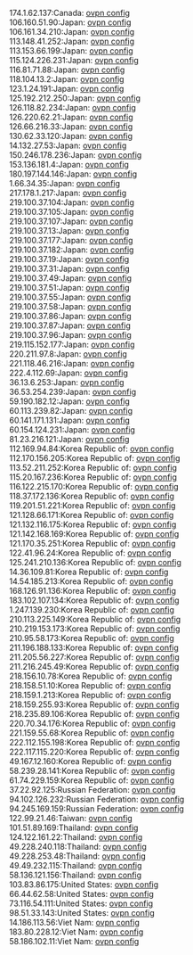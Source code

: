 174.1.62.137:Canada: [ovpn config](vpn/174_1_62_137.ovpn)  
106.160.51.90:Japan: [ovpn config](vpn/106_160_51_90.ovpn)  
106.161.34.210:Japan: [ovpn config](vpn/106_161_34_210.ovpn)  
113.148.41.252:Japan: [ovpn config](vpn/113_148_41_252.ovpn)  
113.153.66.199:Japan: [ovpn config](vpn/113_153_66_199.ovpn)  
115.124.226.231:Japan: [ovpn config](vpn/115_124_226_231.ovpn)  
116.81.71.88:Japan: [ovpn config](vpn/116_81_71_88.ovpn)  
118.104.13.2:Japan: [ovpn config](vpn/118_104_13_2.ovpn)  
123.1.24.191:Japan: [ovpn config](vpn/123_1_24_191.ovpn)  
125.192.212.250:Japan: [ovpn config](vpn/125_192_212_250.ovpn)  
126.118.82.234:Japan: [ovpn config](vpn/126_118_82_234.ovpn)  
126.220.62.21:Japan: [ovpn config](vpn/126_220_62_21.ovpn)  
126.66.216.33:Japan: [ovpn config](vpn/126_66_216_33.ovpn)  
130.62.33.120:Japan: [ovpn config](vpn/130_62_33_120.ovpn)  
14.132.27.53:Japan: [ovpn config](vpn/14_132_27_53.ovpn)  
150.246.178.236:Japan: [ovpn config](vpn/150_246_178_236.ovpn)  
153.136.181.4:Japan: [ovpn config](vpn/153_136_181_4.ovpn)  
180.197.144.146:Japan: [ovpn config](vpn/180_197_144_146.ovpn)  
1.66.34.35:Japan: [ovpn config](vpn/1_66_34_35.ovpn)  
217.178.1.217:Japan: [ovpn config](vpn/217_178_1_217.ovpn)  
219.100.37.104:Japan: [ovpn config](vpn/219_100_37_104.ovpn)  
219.100.37.105:Japan: [ovpn config](vpn/219_100_37_105.ovpn)  
219.100.37.107:Japan: [ovpn config](vpn/219_100_37_107.ovpn)  
219.100.37.13:Japan: [ovpn config](vpn/219_100_37_13.ovpn)  
219.100.37.177:Japan: [ovpn config](vpn/219_100_37_177.ovpn)  
219.100.37.182:Japan: [ovpn config](vpn/219_100_37_182.ovpn)  
219.100.37.19:Japan: [ovpn config](vpn/219_100_37_19.ovpn)  
219.100.37.31:Japan: [ovpn config](vpn/219_100_37_31.ovpn)  
219.100.37.49:Japan: [ovpn config](vpn/219_100_37_49.ovpn)  
219.100.37.51:Japan: [ovpn config](vpn/219_100_37_51.ovpn)  
219.100.37.55:Japan: [ovpn config](vpn/219_100_37_55.ovpn)  
219.100.37.58:Japan: [ovpn config](vpn/219_100_37_58.ovpn)  
219.100.37.86:Japan: [ovpn config](vpn/219_100_37_86.ovpn)  
219.100.37.87:Japan: [ovpn config](vpn/219_100_37_87.ovpn)  
219.100.37.96:Japan: [ovpn config](vpn/219_100_37_96.ovpn)  
219.115.152.177:Japan: [ovpn config](vpn/219_115_152_177.ovpn)  
220.211.97.8:Japan: [ovpn config](vpn/220_211_97_8.ovpn)  
221.118.46.216:Japan: [ovpn config](vpn/221_118_46_216.ovpn)  
222.4.112.69:Japan: [ovpn config](vpn/222_4_112_69.ovpn)  
36.13.6.253:Japan: [ovpn config](vpn/36_13_6_253.ovpn)  
36.53.254.239:Japan: [ovpn config](vpn/36_53_254_239.ovpn)  
59.190.182.12:Japan: [ovpn config](vpn/59_190_182_12.ovpn)  
60.113.239.82:Japan: [ovpn config](vpn/60_113_239_82.ovpn)  
60.141.171.131:Japan: [ovpn config](vpn/60_141_171_131.ovpn)  
60.154.124.231:Japan: [ovpn config](vpn/60_154_124_231.ovpn)  
81.23.216.121:Japan: [ovpn config](vpn/81_23_216_121.ovpn)  
112.169.94.84:Korea Republic of: [ovpn config](vpn/112_169_94_84.ovpn)  
112.170.156.205:Korea Republic of: [ovpn config](vpn/112_170_156_205.ovpn)  
113.52.211.252:Korea Republic of: [ovpn config](vpn/113_52_211_252.ovpn)  
115.20.167.236:Korea Republic of: [ovpn config](vpn/115_20_167_236.ovpn)  
116.122.215.170:Korea Republic of: [ovpn config](vpn/116_122_215_170.ovpn)  
118.37.172.136:Korea Republic of: [ovpn config](vpn/118_37_172_136.ovpn)  
119.201.51.221:Korea Republic of: [ovpn config](vpn/119_201_51_221.ovpn)  
121.128.66.171:Korea Republic of: [ovpn config](vpn/121_128_66_171.ovpn)  
121.132.116.175:Korea Republic of: [ovpn config](vpn/121_132_116_175.ovpn)  
121.142.168.169:Korea Republic of: [ovpn config](vpn/121_142_168_169.ovpn)  
121.170.35.251:Korea Republic of: [ovpn config](vpn/121_170_35_251.ovpn)  
122.41.96.24:Korea Republic of: [ovpn config](vpn/122_41_96_24.ovpn)  
125.241.210.136:Korea Republic of: [ovpn config](vpn/125_241_210_136.ovpn)  
14.36.109.81:Korea Republic of: [ovpn config](vpn/14_36_109_81.ovpn)  
14.54.185.213:Korea Republic of: [ovpn config](vpn/14_54_185_213.ovpn)  
168.126.91.136:Korea Republic of: [ovpn config](vpn/168_126_91_136.ovpn)  
183.102.107.134:Korea Republic of: [ovpn config](vpn/183_102_107_134.ovpn)  
1.247.139.230:Korea Republic of: [ovpn config](vpn/1_247_139_230.ovpn)  
210.113.225.149:Korea Republic of: [ovpn config](vpn/210_113_225_149.ovpn)  
210.219.153.173:Korea Republic of: [ovpn config](vpn/210_219_153_173.ovpn)  
210.95.58.173:Korea Republic of: [ovpn config](vpn/210_95_58_173.ovpn)  
211.196.188.133:Korea Republic of: [ovpn config](vpn/211_196_188_133.ovpn)  
211.205.56.227:Korea Republic of: [ovpn config](vpn/211_205_56_227.ovpn)  
211.216.245.49:Korea Republic of: [ovpn config](vpn/211_216_245_49.ovpn)  
218.156.10.78:Korea Republic of: [ovpn config](vpn/218_156_10_78.ovpn)  
218.158.51.10:Korea Republic of: [ovpn config](vpn/218_158_51_10.ovpn)  
218.159.1.213:Korea Republic of: [ovpn config](vpn/218_159_1_213.ovpn)  
218.159.255.93:Korea Republic of: [ovpn config](vpn/218_159_255_93.ovpn)  
218.235.89.106:Korea Republic of: [ovpn config](vpn/218_235_89_106.ovpn)  
220.70.34.176:Korea Republic of: [ovpn config](vpn/220_70_34_176.ovpn)  
221.159.55.68:Korea Republic of: [ovpn config](vpn/221_159_55_68.ovpn)  
222.112.155.198:Korea Republic of: [ovpn config](vpn/222_112_155_198.ovpn)  
222.117.115.220:Korea Republic of: [ovpn config](vpn/222_117_115_220.ovpn)  
49.167.12.160:Korea Republic of: [ovpn config](vpn/49_167_12_160.ovpn)  
58.239.28.141:Korea Republic of: [ovpn config](vpn/58_239_28_141.ovpn)  
61.74.229.159:Korea Republic of: [ovpn config](vpn/61_74_229_159.ovpn)  
37.22.92.125:Russian Federation: [ovpn config](vpn/37_22_92_125.ovpn)  
94.102.126.232:Russian Federation: [ovpn config](vpn/94_102_126_232.ovpn)  
94.245.169.159:Russian Federation: [ovpn config](vpn/94_245_169_159.ovpn)  
122.99.21.46:Taiwan: [ovpn config](vpn/122_99_21_46.ovpn)  
101.51.89.169:Thailand: [ovpn config](vpn/101_51_89_169.ovpn)  
124.122.161.22:Thailand: [ovpn config](vpn/124_122_161_22.ovpn)  
49.228.240.118:Thailand: [ovpn config](vpn/49_228_240_118.ovpn)  
49.228.253.48:Thailand: [ovpn config](vpn/49_228_253_48.ovpn)  
49.49.232.115:Thailand: [ovpn config](vpn/49_49_232_115.ovpn)  
58.136.121.156:Thailand: [ovpn config](vpn/58_136_121_156.ovpn)  
103.83.86.175:United States: [ovpn config](vpn/103_83_86_175.ovpn)  
66.44.62.58:United States: [ovpn config](vpn/66_44_62_58.ovpn)  
73.116.54.111:United States: [ovpn config](vpn/73_116_54_111.ovpn)  
98.51.33.143:United States: [ovpn config](vpn/98_51_33_143.ovpn)  
14.186.113.56:Viet Nam: [ovpn config](vpn/14_186_113_56.ovpn)  
183.80.228.12:Viet Nam: [ovpn config](vpn/183_80_228_12.ovpn)  
58.186.102.11:Viet Nam: [ovpn config](vpn/58_186_102_11.ovpn)  
